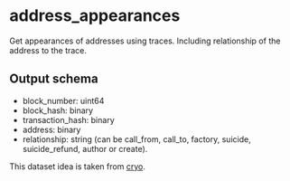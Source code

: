 # address_appearances

Get appearances of addresses using traces. Including relationship of the address to the trace.

## Output schema

- block_number: uint64
- block_hash: binary
- transaction_hash: binary
- address: binary
- relationship: string (can be call_from, call_to, factory, suicide, suicide_refund, author or create).

This dataset idea is taken from [cryo](https://github.com/paradigmxyz/cryo).

